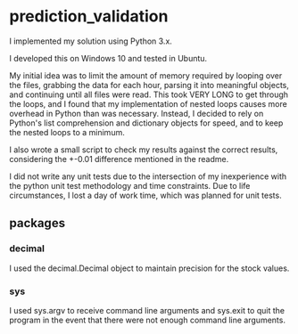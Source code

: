 # prediction_validation

I implemented my solution using Python 3.x.

I developed this on Windows 10 and tested in Ubuntu.

My initial idea was to limit the amount of memory required by looping over the
files, grabbing the data for each hour, parsing it into meaningful objects,
and continuing until all files were read. This took VERY LONG to get through
the loops, and I found that my implementation of nested loops causes more
overhead in Python than was necessary.
Instead, I decided to rely on Python's list comprehension and dictionary
objects for speed, and to keep the nested loops to a minimum.

I also wrote a small script to check my results against the correct results,
considering the +-0.01 difference mentioned in the readme.

I did not write any unit tests due to the intersection of my inexperience
with the python unit test methodology and time constraints. Due to life
circumstances, I lost a day of work time, which was planned for unit tests.


## packages
### decimal
I used the decimal.Decimal object to maintain precision for the stock values.

### sys
I used sys.argv to receive command line arguments and sys.exit to quit the
program in the event that there were not enough command line arguments.